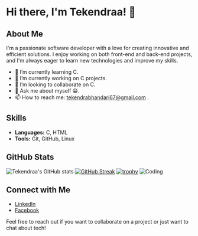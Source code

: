 # Hi there, I'm Tekendraa! 👋
## About Me

I'm a passionate software developer with a love for creating innovative and efficient solutions. I enjoy working on both front-end and back-end projects, and I'm always eager to learn new technologies and improve my skills.

- 🌱 I’m currently learning C.
- 🔭 I’m currently working on C projects.
- 👯 I’m looking to collaborate on C.
- 💬 Ask me about myself 😁.
- 📫 How to reach me: tekendrabhandari67@gmail.com .


## Skills

- **Languages:** C, HTML 
- **Tools:** Git, GitHub, Linux
  

## GitHub Stats

![Tekendraa's GitHub stats](https://github-readme-stats.vercel.app/api?username=tekendraa&show_icons=true&theme=radical)
[![GitHub Streak](https://github-readme-streak-stats.herokuapp.com/?user=tekendraa&theme=radical)](https://git.io/streak-stats)
[![trophy](https://github-profile-trophy.vercel.app/?username=tekendraa)](https://github.com/ryo-ma/github-profile-trophy)
![Coding](https://media.giphy.com/media/ZVik7pBtu9dNS/giphy.gif)

## Connect with Me

- [LinkedIn](https://linkedin.com/in/tekendraa7)
- [Facebook](https://www.facebook.com/tekendraa7)

Feel free to reach out if you want to collaborate on a project or just want to chat about tech!
